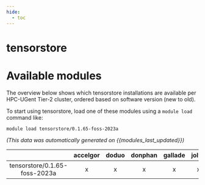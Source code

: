 ```yaml
---
hide:
  - toc
---
```


tensorstore
===========

# Available modules


The overview below shows which tensorstore installations are available per HPC-UGent Tier-2 cluster, ordered based on software version (new to old).

To start using tensorstore, load one of these modules using a `module load` command like:

```shell
module load tensorstore/0.1.65-foss-2023a
```

*(This data was automatically generated on {{modules_last_updated}})*

| |accelgor|doduo|donphan|gallade|joltik|litleo|shinx|
| :---: | :---: | :---: | :---: | :---: | :---: | :---: | :---: |
|tensorstore/0.1.65-foss-2023a|x|x|x|x|x|x|x|
